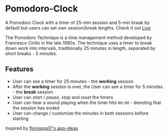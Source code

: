 # Pomodoro-Clock

A Pomodoro Clock with a timer of 25-min session and 5-min break by default but users can set own session/break lengths. Check it out [Live](https://ilyas-shahi.github.io/Pomodoro-Clock)

The Pomodoro Technique is a time management method developed by Francesco Cirillo in the late 1980s. The technique uses a timer to break down work into intervals, traditionally 25 minutes in length, separated by short breaks - 5 minutes.

## Features

- User can see a timer for 25 minutes - the **working** session
- After the **working** session is over, the User can see a timer for 5 minutes - the **break** session
- User can _start_ / _pause_, _stop_ and _reset_ the timers
- User can hear a sound playing when the timer hits `00:00` - denoting that the session has ended
- User can change / customize the minutes in both sessions before starting

Inspired by [florinpop17's app-ideas](https://github.com/florinpop17/app-ideas)
